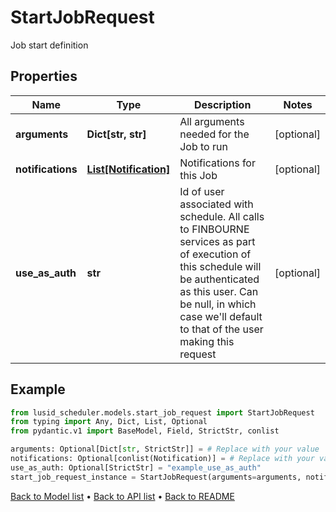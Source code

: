 # StartJobRequest

Job start definition
## Properties
Name | Type | Description | Notes
------------ | ------------- | ------------- | -------------
**arguments** | **Dict[str, str]** | All arguments needed for the Job to run | [optional] 
**notifications** | [**List[Notification]**](Notification.md) | Notifications for this Job | [optional] 
**use_as_auth** | **str** | Id of user associated with schedule. All calls to FINBOURNE services  as part of execution of this schedule will be authenticated as this   user. Can be null, in which case we&#39;ll default to that of the user   making this request | [optional] 
## Example

```python
from lusid_scheduler.models.start_job_request import StartJobRequest
from typing import Any, Dict, List, Optional
from pydantic.v1 import BaseModel, Field, StrictStr, conlist

arguments: Optional[Dict[str, StrictStr]] = # Replace with your value
notifications: Optional[conlist(Notification)] = # Replace with your value
use_as_auth: Optional[StrictStr] = "example_use_as_auth"
start_job_request_instance = StartJobRequest(arguments=arguments, notifications=notifications, use_as_auth=use_as_auth)

```

[Back to Model list](../README.md#documentation-for-models) &#8226; [Back to API list](../README.md#documentation-for-api-endpoints) &#8226; [Back to README](../README.md)


